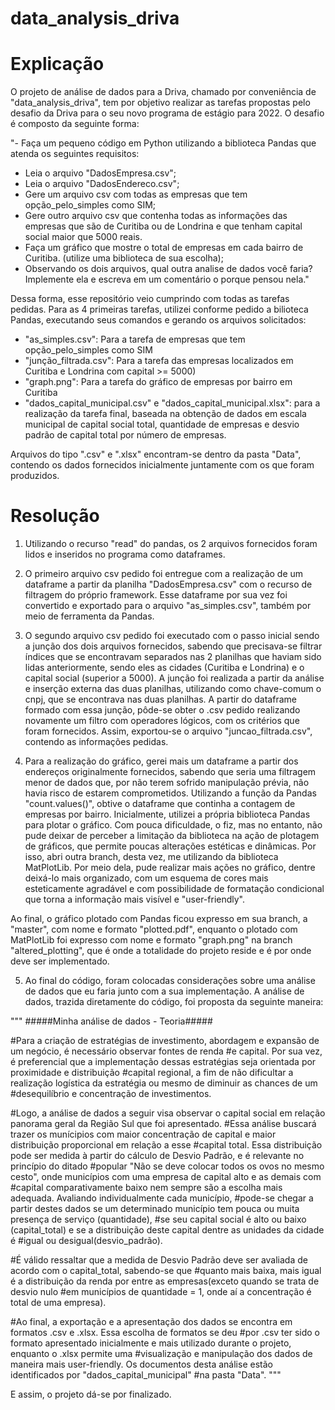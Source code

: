 # data_analysis_driva
# Explicação
O projeto de análise de dados para a Driva, chamado por conveniência de "data_analysis_driva", tem por objetivo realizar as tarefas propostas pelo desafio da Driva
para o seu novo programa de estágio para 2022. O desafio é composto da seguinte forma:

"- Faça um pequeno código em Python utilizando a biblioteca Pandas que atenda os seguintes requisitos:

* Leia o arquivo "DadosEmpresa.csv";
* Leia o arquivo "DadosEndereco.csv";
* Gere um arquivo csv com todas as empresas que tem opção_pelo_simples como SIM;
* Gere outro arquivo csv que contenha todas as informações das empresas que são de Curitiba ou de Londrina e que tenham capital social maior que 5000 reais.
* Faça um gráfico que mostre o total de empresas em cada bairro de Curitiba. (utilize uma biblioteca de sua escolha);
* Observando os dois arquivos, qual outra analise de dados você faria? Implemente ela e escreva em um comentário o porque pensou nela."

Dessa forma, esse repositório veio cumprindo com todas as tarefas pedidas. Para as 4 primeiras tarefas, utilizei conforme pedido a bilioteca Pandas, executando
seus comandos e gerando os arquivos solicitados:

- "as_simples.csv": Para a tarefa de empresas que tem opção_pelo_simples como SIM
- "junção_filtrada.csv": Para a tarefa das empresas localizados em Curitiba e Londrina com capital >= 5000)
- "graph.png": Para a tarefa do gráfico de empresas por bairro em Curitiba
- "dados_capital_municipal.csv" e "dados_capital_municipal.xlsx": para a realização da tarefa final, baseada na obtenção de dados em escala municipal de capital social total, quantidade de empresas e desvio padrão de capital total por número de empresas.

Arquivos do tipo ".csv" e ".xlsx" encontram-se dentro da pasta "Data", contendo os dados fornecidos inicialmente juntamente com os que foram produzidos.

# Resolução
1. Utilizando o recurso "read" do pandas, os 2 arquivos fornecidos foram lidos e inseridos no programa como dataframes.

2. O primeiro arquivo csv pedido foi entregue com a realização de um dataframe a partir da planilha "DadosEmpresa.csv" com o recurso de filtragem do próprio
framework. Esse dataframe por sua vez foi convertido e exportado para o arquivo "as_simples.csv", também por meio de ferramenta da Pandas.

3. O segundo arquivo csv pedido foi executado com o passo inicial sendo a junção dos dois arquivos fornecidos, sabendo que precisava-se filtrar índices que se
encontravam separados nas 2 planilhas que haviam sido lidas anteriormente, sendo eles as cidades (Curitiba e Londrina) e o capital social (superior a 5000).
A junção foi realizada a partir da análise e inserção externa das duas planilhas, utilizando como chave-comum o cnpj, que se encontrava nas duas planilhas.
A partir do dataframe formado com essa junção, pôde-se obter o .csv pedido realizando novamente um filtro com operadores lógicos, com os critérios que foram
fornecidos. Assim, exportou-se o arquivo "juncao_filtrada.csv", contendo as informações pedidas.

4. Para a realização do gráfico, gerei mais um dataframe a partir dos endereços originalmente fornecidos, sabendo que seria uma filtragem menor de dados que,
por não terem sofrido manipulação prévia, não havia risco de estarem comprometidos. Utilizando a função da Pandas "count.values()", obtive o dataframe que
continha a contagem de empresas por bairro.
Inicialmente, utilizei a própria biblioteca Pandas para plotar o gráfico. Com pouca dificuldade, o fiz, mas no entanto, não pude deixar de perceber a limitação da biblioteca na ação de plotagem de gráficos, que permite poucas alterações estéticas e dinâmicas.
Por isso, abri outra branch, desta vez, me utilizando da biblioteca MatPlotLib. Por meio dela, pude realizar mais ações no gráfico, dentre deixá-lo mais organizado, com um esquema de cores mais esteticamente agradável e com possibilidade de formatação condicional que torna a informação mais visível e "user-friendly".

Ao final, o gráfico plotado com Pandas ficou expresso em sua branch, a "master", com nome e formato "plotted.pdf", enquanto o plotado com MatPlotLib foi expresso com nome e formato "graph.png" na branch "altered_plotting", que é onde a totalidade do projeto reside e é por onde deve ser implementado.

5. Ao final do código, foram colocadas considerações sobre uma análise de dados que eu faria junto com a sua implementação. A análise de dados, trazida diretamente do código, foi proposta da seguinte maneira:

"""
#####Minha análise de dados - Teoria#####

#Para a criação de estratégias de investimento, abordagem e expansão de um negócio, é necessário observar fontes de renda
#e capital. Por sua vez, é preferencial que a implementação dessas estratégias seja orientada por proximidade e distribuição
#capital regional, a fim de não dificultar a realização logística da estratégia ou mesmo de diminuir as chances de um
#desequilíbrio e concentração de investimentos.
 
#Logo, a análise de dados a seguir visa observar o capital social em relação panorama geral da Região Sul que foi apresentado.
#Essa análise buscará trazer os munícipios com maior concentração de capital e maior distribuição proporcional em relação a esse
#capital total. Essa distribuição pode ser medida à partir do cálculo de Desvio Padrão, e é relevante no princípio do ditado
#popular "Não se deve colocar todos os ovos no mesmo cesto", onde municípios com uma empresa de capital alto e as demais com
#capital comparativamente baixo nem sempre são a escolha mais adequada. Avaliando individualmente  cada município,
#pode-se chegar a partir destes dados se um determinado município tem pouca ou muita presença de serviço (quantidade),
#se seu capital social é alto ou baixo (capital_total) e se a distribuição deste capital dentre as unidades da cidade é
#igual ou desigual(desvio_padrão).

#É válido ressaltar que a medida de Desvio Padrão deve ser avaliada de acordo com o capital_total, sabendo-se que
#quanto mais baixa, mais igual é a distribuição da renda por entre as empresas(exceto quando se trata de desvio nulo
#em municípios de quantidade = 1, onde aí a concentração é total de uma empresa).

#Ao final, a exportação e a apresentação dos dados se encontra em formatos .csv e .xlsx. Essa escolha de formatos se deu
#por .csv ter sido o formato apresentado inicialmente e mais utilizado durante o projeto, enquanto o .xlsx permite uma
#visualização e manipulação dos dados de maneira mais user-friendly. Os documentos desta análise estão identificados por "dados_capital_municipal"
#na pasta "Data".
"""

E assim, o projeto dá-se por finalizado.
